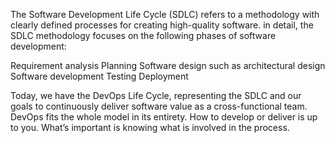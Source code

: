 The Software Development Life Cycle (SDLC) refers to a methodology with clearly defined processes for creating high-quality software. in detail, the SDLC methodology focuses on the following phases of software development:

Requirement analysis
Planning
Software design such as architectural design
Software development
Testing
Deployment

Today, we have the DevOps Life Cycle, representing the SDLC and our goals to continuously deliver software value as a cross-functional team.
DevOps fits the whole model in its entirety. How to develop or deliver is up to you. What’s important is knowing what is involved in the process. 